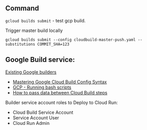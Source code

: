 ## Command

`gcloud builds submit` - test gcp build.

Trigger master build locally
```shell
gcloud builds submit --config cloudbuild-master-push.yaml --substitutions COMMIT_SHA=123
```

## Google Build service:
[Existing Google builders](https://github.com/GoogleCloudPlatform/cloud-builders)

- [Mastering Google Cloud Build Config Syntax](https://davidstanke.medium.com/mastering-google-cloud-build-config-syntax-8c3024607daf)
- [GCP - Running bash scripts](https://cloud.google.com/build/docs/configuring-builds/run-bash-scripts)
- [How to pass data between Cloud Build steps](https://medium.com/google-cloud/how-to-pass-data-between-cloud-build-steps-de5c9ebc4cdd)

Builder service account roles to Deploy to Cloud Run:
- Cloud Build Service Account
- Service Account User
- Cloud Run Admin 
